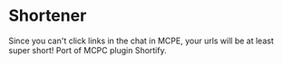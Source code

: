 # Shortener
Since you can't click links in the chat in MCPE, your urls will be at least super short!
Port of MCPC plugin Shortify.
